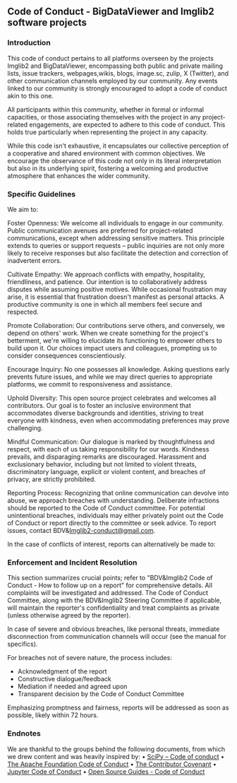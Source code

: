 ## Code of Conduct -  BigDataViewer and Imglib2 software projects 

### Introduction
This code of conduct pertains to all platforms overseen by the projects Imglib2 and BigDataViewer, encompassing both public and private mailing lists, issue trackers, webpages,wikis, blogs, image.sc, zulip, X (Twitter), and other communication channels employed by our community. Any events linked to our community is strongly encouraged to adopt a code of conduct akin to this one. 

All participants within this community, whether in formal or informal capacities, or those associating themselves with the project in any project-related engagements, are expected to adhere to this code of conduct. This holds true particularly when representing the project in any capacity.

While this code isn't exhaustive, it encapsulates our collective perception of a cooperative and shared environment with common objectives. We encourage the observance of this code not only in its literal interpretation but also in its underlying spirit, fostering a welcoming and productive atmosphere that enhances the wider community.

### Specific Guidelines
We aim to:

Foster Openness: We welcome all individuals to engage in our community. Public communication avenues are preferred for project-related communications, except when addressing sensitive matters. This principle extends to queries or support requests – public inquiries are not only more likely to receive responses but also facilitate the detection and correction of inadvertent errors.

Cultivate Empathy: We approach conflicts with empathy, hospitality, friendliness, and patience. Our intention is to collaboratively address disputes while assuming positive motives. While occasional frustration may arise, it is essential that frustration doesn't manifest as personal attacks. A productive community is one in which all members feel secure and respected.

Promote Collaboration: Our contributions serve others, and conversely, we depend on others' work. When we create something for the project's betterment, we're willing to elucidate its functioning to empower others to build upon it. Our choices impact users and colleagues, prompting us to consider consequences conscientiously.

Encourage Inquiry: No one possesses all knowledge. Asking questions early prevents future issues, and while we may direct queries to appropriate platforms, we commit to responsiveness and assistance.

Uphold Diversity: This open source project celebrates and welcomes all contributors. Our goal is to foster an inclusive environment that accommodates diverse backgrounds and identities, striving to treat everyone with kindness, even when accommodating preferences may prove challenging.

Mindful Communication: Our dialogue is marked by thoughtfulness and respect, with each of us taking responsibility for our words. Kindness prevails, and disparaging remarks are discouraged. Harassment and exclusionary behavior, including but not limited to violent threats, discriminatory language, explicit or violent content, and breaches of privacy, are strictly prohibited.

Reporting Process: Recognizing that online communication can devolve into abuse, we approach breaches with understanding. Deliberate infractions should be reported to the Code of Conduct committee. For potential unintentional breaches, individuals may either privately point out the Code of Conduct or report directly to the committee or seek advice.
To report issues, contact BDV&Imglib2-conduct@gmail.com.

In the case of conflicts of interest, reports can alternatively be made to:



### Enforcement and Incident Resolution
This section summarizes crucial points; refer to "BDV&Imglib2 Code of Conduct - How to follow up on a report" for comprehensive details.
All complaints will be investigated and addressed. The Code of Conduct Committee, along with the BDV&Imglib2 Steering Committee if applicable, will maintain the reporter's confidentiality and treat complaints as private (unless otherwise agreed by the reporter).

In case of severe and obvious breaches, like personal threats, immediate disconnection from communication channels will occur (see the manual for specifics).

For breaches not of severe nature, the process includes:
- Acknowledgment of the report
- Constructive dialogue/feedback
- Mediation if needed and agreed upon
- Transparent decision by the Code of Conduct Committee

Emphasizing promptness and fairness, reports will be addressed as soon as possible, likely within 72 hours.  


### Endnotes
We are thankful to the groups behind the following documents, from which we drew content and was heavily inspired by:
•	[SciPy – Code of conduct](https://docs.scipy.org/doc/scipy/dev/conduct/code_of_conduct.html)
• [The Apache Foundation Code of Conduct](https://www.apache.org/foundation/policies/conduct.html)
•	[The Contributor Covenant](https://www.contributor-covenant.org/version/1/4/code-of-conduct/)
•	[Jupyter Code of Conduct](https://github.com/jupyter/governance/tree/main/conduct)
•	[Open Source Guides - Code of Conduct](https://opensource.guide/code-of-conduct/)



